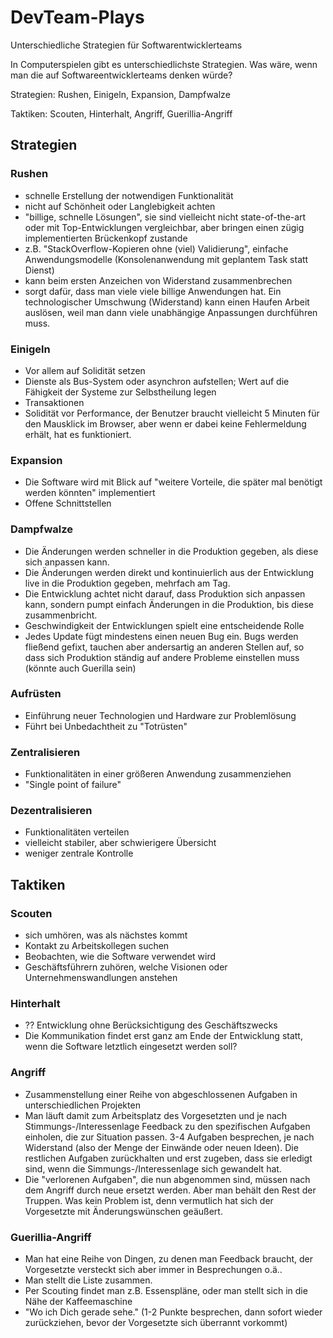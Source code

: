# DevTeam-Plays
Unterschiedliche Strategien für Softwarentwicklerteams

In Computerspielen gibt es unterschiedlichste Strategien. Was wäre, wenn man die auf Softwareentwicklerteams denken würde?

Strategien: Rushen, Einigeln, Expansion, Dampfwalze

Taktiken: Scouten, Hinterhalt, Angriff, Guerillia-Angriff

## Strategien

### Rushen
  - schnelle Erstellung der notwendigen Funktionalität
  - nicht auf Schönheit oder Langlebigkeit achten
  - "billige, schnelle Lösungen", sie sind vielleicht nicht state-of-the-art oder mit Top-Entwicklungen vergleichbar, aber bringen einen zügig implementierten Brückenkopf zustande
  - z.B. "StackOverflow-Kopieren ohne (viel) Validierung", einfache Anwendungsmodelle (Konsolenanwendung mit geplantem Task statt Dienst)
  - kann beim ersten Anzeichen von Widerstand zusammenbrechen
  - sorgt dafür, dass man viele viele billige Anwendungen hat. Ein technologischer Umschwung (Widerstand) kann einen Haufen Arbeit auslösen, weil man dann viele unabhängige Anpassungen durchführen muss.
  
### Einigeln
  - Vor allem auf Solidität setzen
  - Dienste als Bus-System oder asynchron aufstellen; Wert auf die Fähigkeit der Systeme zur Selbstheilung legen
  - Transaktionen
  - Solidität vor Performance, der Benutzer braucht vielleicht 5 Minuten für den Mausklick im Browser, aber wenn er dabei keine Fehlermeldung erhält, hat es funktioniert.

### Expansion
  - Die Software wird mit Blick auf "weitere Vorteile, die später mal benötigt werden könnten" implementiert
  - Offene Schnittstellen

### Dampfwalze
  - Die Änderungen werden schneller in die Produktion gegeben, als diese sich anpassen kann.
  - Die Änderungen werden direkt und kontinuierlich aus der Entwicklung live in die Produktion gegeben, mehrfach am Tag.
  - Die Entwicklung achtet nicht darauf, dass Produktion sich anpassen kann, sondern pumpt einfach Änderungen in die Produktion, bis diese zusammenbricht.
  - Geschwindigkeit der Entwicklungen spielt eine entscheidende Rolle
  - Jedes Update fügt mindestens einen neuen Bug ein. Bugs werden fließend gefixt, tauchen aber andersartig an anderen Stellen auf, so dass sich Produktion ständig auf andere Probleme einstellen muss (könnte auch Guerilla sein)

### Aufrüsten
  - Einführung neuer Technologien und Hardware zur Problemlösung
  - Führt bei Unbedachtheit zu "Totrüsten"

### Zentralisieren
  - Funktionalitäten in einer größeren Anwendung zusammenziehen
  - "Single point of failure"

### Dezentralisieren
  - Funktionalitäten verteilen
  - vielleicht stabiler, aber schwierigere Übersicht
  - weniger zentrale Kontrolle

## Taktiken

### Scouten
  - sich umhören, was als nächstes kommt
  - Kontakt zu Arbeitskollegen suchen
  - Beobachten, wie die Software verwendet wird
  - Geschäftsführern zuhören, welche Visionen oder Unternehmenswandlungen anstehen

### Hinterhalt
  - ?? Entwicklung ohne Berücksichtigung des Geschäftszwecks
  - Die Kommunikation findet erst ganz am Ende der Entwicklung statt, wenn die Software letztlich eingesetzt werden soll?
  
### Angriff
  - Zusammenstellung einer Reihe von abgeschlossenen Aufgaben in unterschiedlichen Projekten
  - Man läuft damit zum Arbeitsplatz des Vorgesetzten und je nach Stimmungs-/Interessenlage Feedback zu den spezifischen Aufgaben einholen, die zur Situation passen. 3-4 Aufgaben besprechen, je nach Widerstand (also der Menge der Einwände oder neuen Ideen). Die restlichen Aufgaben zurückhalten und erst zugeben, dass sie erledigt sind, wenn die Simmungs-/Interessenlage sich gewandelt hat. 
  - Die "verlorenen Aufgaben", die nun abgenommen sind, müssen nach dem Angriff durch neue ersetzt werden. Aber man behält den Rest der Truppen. Was kein Problem ist, denn vermutlich hat sich der Vorgesetzte mit Änderungswünschen geäußert. 
  
### Guerillia-Angriff
  - Man hat eine Reihe von Dingen, zu denen man Feedback braucht, der Vorgesetzte versteckt sich aber immer in Besprechungen o.ä..
  - Man stellt die Liste zusammen. 
  - Per Scouting findet man z.B. Essenspläne, oder man stellt sich in die Nähe der Kaffeemaschine
  - "Wo ich Dich gerade sehe." (1-2 Punkte besprechen, dann sofort wieder zurückziehen, bevor der Vorgesetzte sich überrannt vorkommt)



